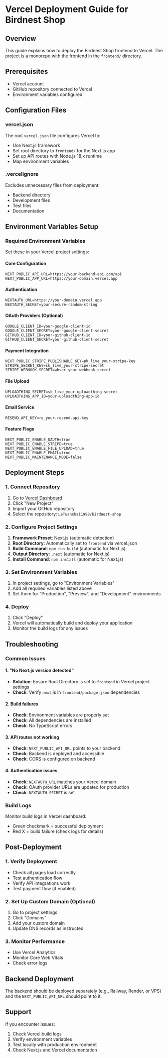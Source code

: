 # Vercel Deployment Guide for Birdnest Shop

## Overview
This guide explains how to deploy the Birdnest Shop frontend to Vercel. The project is a monorepo with the frontend in the `frontend/` directory.

## Prerequisites
- Vercel account
- GitHub repository connected to Vercel
- Environment variables configured

## Configuration Files

### vercel.json
The root `vercel.json` file configures Vercel to:
- Use Next.js framework
- Set root directory to `frontend/` for the Next.js app
- Set up API routes with Node.js 18.x runtime
- Map environment variables

### .vercelignore
Excludes unnecessary files from deployment:
- Backend directory
- Development files
- Test files
- Documentation

## Environment Variables Setup

### Required Environment Variables
Set these in your Vercel project settings:

#### Core Configuration
```
NEXT_PUBLIC_API_URL=https://your-backend-api.com/api
NEXT_PUBLIC_APP_URL=https://your-domain.vercel.app
```

#### Authentication
```
NEXTAUTH_URL=https://your-domain.vercel.app
NEXTAUTH_SECRET=your-secure-random-string
```

#### OAuth Providers (Optional)
```
GOOGLE_CLIENT_ID=your-google-client-id
GOOGLE_CLIENT_SECRET=your-google-client-secret
GITHUB_CLIENT_ID=your-github-client-id
GITHUB_CLIENT_SECRET=your-github-client-secret
```

#### Payment Integration
```
NEXT_PUBLIC_STRIPE_PUBLISHABLE_KEY=pk_live_your-stripe-key
STRIPE_SECRET_KEY=sk_live_your-stripe-secret
STRIPE_WEBHOOK_SECRET=whsec_your-webhook-secret
```

#### File Upload
```
UPLOADTHING_SECRET=sk_live_your-uploadthing-secret
UPLOADTHING_APP_ID=your-uploadthing-app-id
```

#### Email Service
```
RESEND_API_KEY=re_your-resend-api-key
```

#### Feature Flags
```
NEXT_PUBLIC_ENABLE_OAUTH=true
NEXT_PUBLIC_ENABLE_STRIPE=true
NEXT_PUBLIC_ENABLE_FILE_UPLOAD=true
NEXT_PUBLIC_ENABLE_EMAIL=true
NEXT_PUBLIC_MAINTENANCE_MODE=false
```

## Deployment Steps

### 1. Connect Repository
1. Go to [Vercel Dashboard](https://vercel.com/dashboard)
2. Click "New Project"
3. Import your GitHub repository
4. Select the repository: `LeTuanKhai1998/birdnest-shop`

### 2. Configure Project Settings
1. **Framework Preset**: Next.js (automatic detection)
2. **Root Directory**: Automatically set to `frontend` via vercel.json
3. **Build Command**: `npm run build` (automatic for Next.js)
4. **Output Directory**: `.next` (automatic for Next.js)
5. **Install Command**: `npm install` (automatic for Next.js)

### 3. Set Environment Variables
1. In project settings, go to "Environment Variables"
2. Add all required variables listed above
3. Set them for "Production", "Preview", and "Development" environments

### 4. Deploy
1. Click "Deploy"
2. Vercel will automatically build and deploy your application
3. Monitor the build logs for any issues

## Troubleshooting

### Common Issues

#### 1. "No Next.js version detected"
- **Solution**: Ensure Root Directory is set to `frontend` in Vercel project settings
- **Check**: Verify `next` is in `frontend/package.json` dependencies

#### 2. Build failures
- **Check**: Environment variables are properly set
- **Check**: All dependencies are installed
- **Check**: No TypeScript errors

#### 3. API routes not working
- **Check**: `NEXT_PUBLIC_API_URL` points to your backend
- **Check**: Backend is deployed and accessible
- **Check**: CORS is configured on backend

#### 4. Authentication issues
- **Check**: `NEXTAUTH_URL` matches your Vercel domain
- **Check**: OAuth provider URLs are updated for production
- **Check**: `NEXTAUTH_SECRET` is set

### Build Logs
Monitor build logs in Vercel dashboard:
- Green checkmark = successful deployment
- Red X = build failure (check logs for details)

## Post-Deployment

### 1. Verify Deployment
- Check all pages load correctly
- Test authentication flow
- Verify API integrations work
- Test payment flow (if enabled)

### 2. Set Up Custom Domain (Optional)
1. Go to project settings
2. Click "Domains"
3. Add your custom domain
4. Update DNS records as instructed

### 3. Monitor Performance
- Use Vercel Analytics
- Monitor Core Web Vitals
- Check error logs

## Backend Deployment
The backend should be deployed separately (e.g., Railway, Render, or VPS) and the `NEXT_PUBLIC_API_URL` should point to it.

## Support
If you encounter issues:
1. Check Vercel build logs
2. Verify environment variables
3. Test locally with production environment
4. Check Next.js and Vercel documentation 